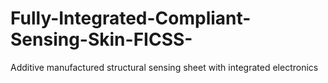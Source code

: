 # Fully-Integrated-Compliant-Sensing-Skin-FICSS-
Additive manufactured structural sensing sheet with integrated electronics 
